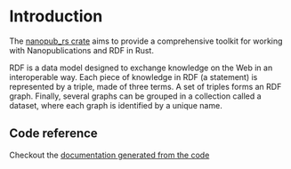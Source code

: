 # Introduction

The [nanopub_rs crate](https://crates.io/crates/sophia) aims to provide a comprehensive toolkit for working with Nanopublications and RDF in Rust.

RDF is a data model designed to exchange knowledge on the Web in an interoperable way. Each piece of knowledge in RDF (a statement) is represented by a triple, made of three terms. A set of triples forms an RDF graph. Finally, several graphs can be grouped in a collection called a dataset, where each graph is identified by a unique name.

## Code reference

Checkout the [documentation generated from the code](/nanopub-rs/doc/nanopub_rs)
